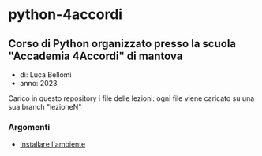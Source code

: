 # python-4accordi

## Corso di Python organizzato presso la scuola "Accademia 4Accordi" di mantova

- di: Luca Bellomi
- anno: 2023

Carico in questo repository i file delle lezioni: ogni file viene caricato su una sua branch "lezioneN"

### Argomenti

- [Installare l'ambiente](lezione1.md)
